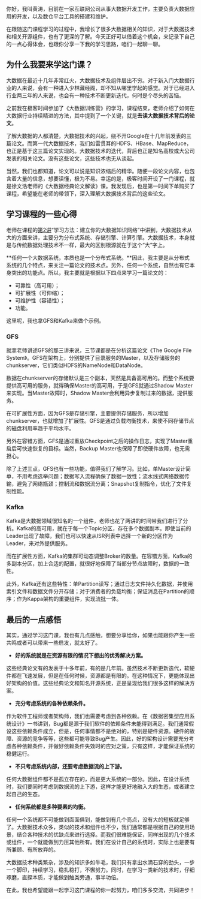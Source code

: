 你好，我叫黄涛，目前在一家互联网公司从事大数据开发工作，主要负责大数据应用的开发，以及数仓平台工具的搭建和维护。

在跟随这门课程学习的过程中，我增长了很多大数据相关的知识，对于大数据技术和相关开源组件，也有了更深的了解。今天正好可以借着这个机会，来记录下自己的一点心得体会，也跟你分享一下我的学习思路，咱们一起聊一聊。

## 为什么我要来学这门课？

大数据在最近十几年非常红火，大数据技术及组件层出不穷。对于新入门大数据行业的人来说，会有一种进入少林藏经阁，却不知从哪里学起的感觉。对于已经进入行业两三年的人来说，也会有一种技术不断更新迭代，何时是个尽头的苦恼。

之前我在极客时间参加了《大数据训练营》的学习，课程结束，老师介绍了如何在大数据行业持续精进的方法，其中提到了一个关键，就是**去读大数据技术背后的论文**。

了解大数据的人都清楚，大数据技术的兴起，绕不开Google在十几年前发表的三篇论文。而第一代大数据技术，我们如雷贯耳的HDFS、HBase、MapReduce，也正是基于这三篇论文实现的。大数据技术的迭代，背后也正是知名高校或大公司发表的相关论文。没有这些论文，这些技术也无从谈起。

当然，我们也都知道，论文可以说是知识浓缩后的精华。随便一段论文内容，也包含着大量的信息，想要读懂，极为不易。幸运的是，极客时间开设了一门课程，就是徐文浩老师的《大数据经典论文解读》课。我发现后，也是第一时间下单购买了课程，希望能在老师的带领下，深入理解大数据技术背后的这些论文。

## 学习课程的一些心得

老师在课程的[第2讲](https://time.geekbang.org/column/article/420448)“学习方法：建立你的大数据知识网络”中讲到，大数据技术从大的方面来讲，主要分为分布式系统、存储引擎、计算引擎。大数据技术，本身就是与传统数据处理技术不一样，最大的区别根源就在于这个“大”字上。

**任何一个大数据系统，本质也是一个分布式系统。**因此，我主要是从分布式系统的几个特点，来关注一篇论文的技术点。另外，任何一个系统，自然也有它本身突出的功能点。所以，我主要就是根据以下四点来学习一篇论文的：

- 可靠性（高可用）；
- 可扩展性（可伸缩）；
- 可维护性（容错性）；
- 功能。

这里呢，我也拿GFS和Kafka来做个示例。

### GFS

就拿老师讲述GFS的那三讲来说，三节课都是在分析这篇论文《The Google File System》。GFS在架构上，分别提供了目录服务的Master，以及存储服务的chunkserver，它们类似HDFS的NameNode和DataNode。

数据在chunkserver的存储默认是三个副本，天然是具备高可用的。而整个系统要提供高可用的服务，就得确保Master的高可用，于是GFS就通过Shadow Master来实现。当Master故障时，Shadow Master会利用异步复制过来的数据，提供服务。

在可扩展性方面，因为GFS是存储引擎，主要提供存储服务，所以增加chunkserver，也就增加了扩展性。GFS是通过负载均衡技术，来使不同存储节点的磁盘利用率趋于平均水平。

另外在容错方面，GFS是通过重放Checkpoint之后的操作日志，实现了Master重启后可快速恢复的目标。当然，Backup Master也保障了即使硬件故障，也无需担心。

除了上述三点，GFS也有一些功能，值得我们了解学习。比如，单Master设计简单，不用考虑选举问题；数据写入流程确保了数据一致性；流水线式网络数据传输，避免了网络瓶颈；控制流和数据流分离；Snapshot复制指令，优化了文件复制性能。

### Kafka

Kafka是大数据领域很知名的一个组件，老师也花了两讲的时间带我们进行了分析。Kafka的高可用，就在于每一个Topic分区，存在多个数据副本。即使当前的Leader出现了故障，我们也可以快速从ISR列表中选择一个新的分区作为Leader，来对外提供服务。

而在扩展性方面，Kafka的集群可动态调整Broker的数量。在容错方面，Kafka的多副本分区，加上合适的配置，就很好地保障了当部分节点故障时，数据的一致性。

此外，Kafka还有这些特性：单Partition读写；通过日志文件持久化数据，并使用索引文件和数据文件分开存储；对于消费者的负载均衡；保证消息在Partition的顺序；作为Kappa架构的重要组件，实现流批一体。

## 最后的一点感悟

其实，通过学习这门课，我也有几点感触，想要分享给你，如果也能跟你产生一些共鸣或者可以带来一些启发，就太好了。

- **好的系统就是在资源有限的情况下想出的优秀解决方案。**

这些经典论文有的发表于十多年前，有的是几年前。虽然技术不断更新迭代，软硬件都在飞速发展，但是在任何时候，资源都是有限的。在这种情况下，更能体现出好架构的价值。这些经典论文和知名开源系统，正是呈现给我们很多这样的解决方案。

- **充分考虑系统的各种依赖条件。**

作为软件工程师或者架构师，我们也需要考虑到各种依赖。在《数据密集型应用系统设计》一书讲到，Bug都是源于我们软件的依赖条件未能得到满足。我们通常假设这些依赖条件成立，但是，任何事情都不是绝对的，特别是硬件资源。硬件的故障、资源的竞争等等，这些都可能导致Bug产生。因此，好的架构设计需要充分考虑各种依赖条件，并做好依赖条件失效时的应对之策，只有这样，才能保证系统的稳健运行。

- **不只考虑系统内部，还要考虑数据流的上下游。**

任何大数据组件都不是孤立存在的，而是更大系统的一部分。因此，在设计系统时，我们要同时考虑到数据流的上下游，这样才能更好地融入大的生态，或者建立起自己的生态。

- **任何系统都是多种要素的均衡。**

任何一个系统都不可能做到面面俱到，能做到有几个亮点，没有大的短板就足够了。大数据技术众多，类似的技术和组件也不少，我们通常都是根据自己的使用场景，结合各种技术的优缺点来进行选择。而我们很难能保证，同样出现的几个技术或组件，一个就能做到力压其他所有。我们在设计自己的系统时，实际上也是要有所兼顾、有所放弃的。

大数据技术种类繁杂，涉及的知识多如牛毛，我们只有拿出水滴石穿的劲头，一步一个脚印，持续学习，稳扎稳打，不懈努力。同时，在学习一类新的技术时，仔细琢磨，直探本质，才能做到触类旁通，事半功倍。

在此，我也希望能跟一起学习这门课程的你一起努力，咱们多多交流，共同进步！